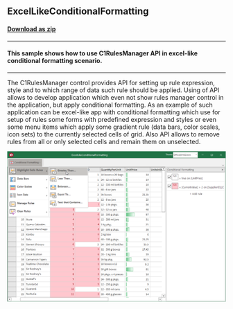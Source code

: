 ## ExcelLikeConditionalFormatting
#### [Download as zip](https://grapecity.github.io/DownGit/#/home?url=https://github.com/GrapeCity/ComponentOne-WinForms-Samples/tree/master/NetFramework\RulesManager\CS\ExcelLikeConditionalFormatting)
____
#### This sample shows how to use C1RulesManager API in excel-like conditional formatting scenario.
____
The C1RulesManager control provides API for setting up rule expression, style and to which range of data such rule should be applied.
Using of API allows to develop application which even not show rules manager control in the application, but apply conditional formatting.
As an example of such application can be excel-like app with conditional formatting which use for setup of rules some forms with predefined expression and styles or even some menu items which apply some gradient rule (data bars, color scales, icon sets) to the currently selected cells of grid.
Also API allows to remove rules from all or only selected cells and remain them on unselected.

![screenshot](screenshot.png)
